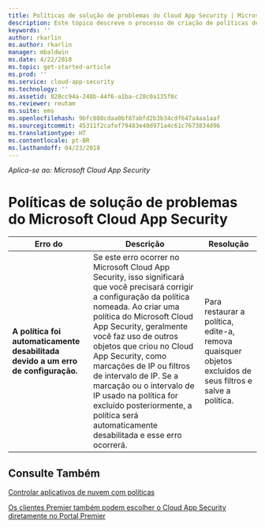 ```yaml
---
title: Políticas de solução de problemas do Cloud App Security | Microsoft Docs
description: Este tópico descreve o processo de criação de políticas de solução de problemas no Cloud App Security.
keywords: ''
author: rkarlin
ms.author: rkarlin
manager: mbaldwin
ms.date: 4/22/2018
ms.topic: get-started-article
ms.prod: ''
ms.service: cloud-app-security
ms.technology: ''
ms.assetid: 828cc94a-248b-44f6-a1ba-c28c0a135f8c
ms.reviewer: reutam
ms.suite: ems
ms.openlocfilehash: 9bfc880cdaa0bf87abfd2b3b34cdf647a4aa1aaf
ms.sourcegitcommit: 45311f2cafef79483e40d971a4c61c7673834d96
ms.translationtype: HT
ms.contentlocale: pt-BR
ms.lasthandoff: 04/23/2018
---
```

*Aplica-se ao: Microsoft Cloud App Security*


# <a name="troubleshooting-microsoft-cloud-app-security-policies"></a>Políticas de solução de problemas do Microsoft Cloud App Security

|Erro do|Descrição|Resolução|
|----|----|----|
| **A política <policy name> foi automaticamente desabilitada devido a um erro de configuração.**|Se este erro ocorrer no Microsoft Cloud App Security, isso significará que você precisará corrigir a configuração da política nomeada. Ao criar uma política do Microsoft Cloud App Security, geralmente você faz uso de outros objetos que criou no Cloud App Security, como marcações de IP ou filtros de intervalo de IP. Se a marcação ou o intervalo de IP usado na política for excluído posteriormente, a política será automaticamente desabilitada e esse erro ocorrerá. |Para restaurar a política, edite-a, remova quaisquer objetos excluídos de seus filtros e salve a política.|



## <a name="see-also"></a>Consulte Também
[Controlar aplicativos de nuvem com políticas](control-cloud-apps-with-policies.md)

[Os clientes Premier também podem escolher o Cloud App Security diretamente no Portal Premier](https://premier.microsoft.com/)

